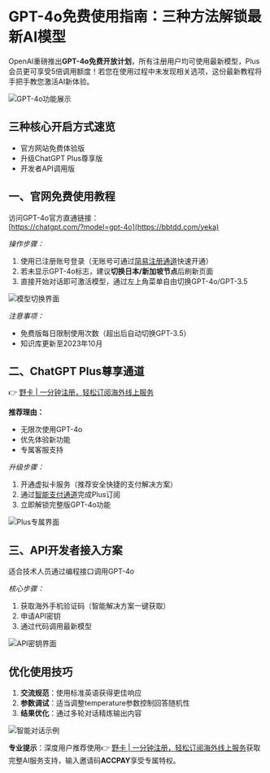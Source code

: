 # GPT-4o免费使用指南：三种方法解锁最新AI模型

OpenAI重磅推出**GPT-4o免费开放计划**，所有注册用户均可使用最新模型，Plus会员更可享受5倍调用额度！若您在使用过程中未发现相关选项，这份最新教程将手把手教您激活AI新体验。

![GPT-4o功能展示](https://bbtdd.com/wp-content/uploads/img/44746467.webp)

## 三种核心开启方式速览
- 官方网站免费体验版
- 升级ChatGPT Plus尊享版
- 开发者API调用版

## 一、官网免费使用教程
访问GPT-4o官方直通链接：  
[https://chatgpt.com/?model=gpt-4o](https://bbtdd.com/yeka)

*操作步骤：*
1. 使用已注册账号登录（无账号可通过[简易注册通道](https://bbtdd.com/yeka)快速开通）
2. 若未显示GPT-4o标志，建议**切换日本/新加坡节点**后刷新页面
3. 直接开始对话即可激活模型，通过左上角菜单自由切换GPT-4o/GPT-3.5

![模型切换界面](https://bbtdd.com/wp-content/uploads/img/30167629483.webp)

*注意事项：*
- 免费版每日限制使用次数（超出后自动切换GPT-3.5）
- 知识库更新至2023年10月

## 二、ChatGPT Plus尊享通道
👉 [野卡 | 一分钟注册，轻松订阅海外线上服务](https://bbtdd.com/yeka)

**推荐理由：**
- 无限次使用GPT-4o
- 优先体验新功能
- 专属客服支持

*升级步骤：*
1. 开通虚拟卡服务（推荐安全快捷的支付解决方案）
2. 通过[智能支付通道](https://bbtdd.com/yeka)完成Plus订阅
3. 立即解锁完整版GPT-4o功能

![Plus专属界面](https://bbtdd.com/wp-content/uploads/img/98192902056.webp)

## 三、API开发者接入方案
适合技术人员通过编程接口调用GPT-4o

*核心步骤：*
1. 获取海外手机验证码（智能解决方案一键获取）
2. 申请API密钥
3. 通过代码调用最新模型

![API密钥界面](https://bbtdd.com/wp-content/uploads/img/843595557573.webp)

## 优化使用技巧
1. **交流规范**：使用标准英语获得更佳响应
2. **参数调试**：适当调整temperature参数控制回答随机性
3. **结果优化**：通过多轮对话精炼输出内容

![智能对话示例](https://bbtdd.com/wp-content/uploads/img/96732730.webp)

**专业提示**：深度用户推荐使用👉 [野卡 | 一分钟注册，轻松订阅海外线上服务](https://bbtdd.com/yeka)获取完整AI服务支持，输入邀请码**ACCPAY**享受专属特权。